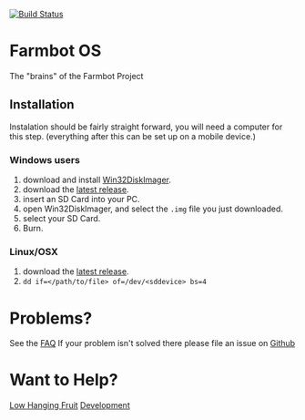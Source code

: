 [![Build Status](https://travis-ci.org/FarmBot/farmbot_os.svg?branch=master)](https://travis-ci.org/FarmBot/farmbot_os.svg?branch=master)

# Farmbot OS
The "brains" of the Farmbot Project
## Installation
Instalation should be fairly straight forward, you will need a computer for this step.
(everything after this can be set up on a mobile device.)
### Windows users
1) download and install [Win32DiskImager](https://link.com).
2) download the [latest release](https://link.com).
3) insert an SD Card into your PC.
4) open Win32DiskImager, and select the `.img` file you just downloaded.
5) select your SD Card.
6) Burn.
### Linux/OSX
1) download the [latest release](https://link.com).
2) ```dd if=</path/to/file> of=/dev/<sddevice> bs=4```

# Problems?
See the [FAQ](FAQ.md)
If your problem isn't solved there please file an issue on [Github](https://github.com/FarmBot/farmbot_os/issues/new)

# Want to Help?
[Low Hanging Fruit](https://github.com/FarmBot/farmbot_os/search?utf8=%E2%9C%93&q=TODO)
[Development](CONTRIBUTING.md)

